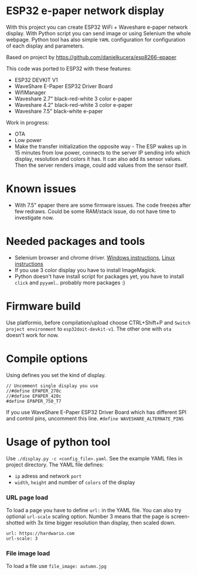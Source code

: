 # ESP32 e-paper network display

With this project you can create ESP32 WiFi + Waveshare e-paper network display. With Python script you can send image or using Selenium the whole webpage. Python tool has also simple `YAML` configuration for configuration of each display and parameters.

Based on project by https://github.com/danielkucera/esp8266-epaper

This code was ported to ESP32 with these features:

- ESP32 DEVKIT V1
- WaveShare E-Paper ESP32 Driver Board
- WifiManager
- Waveshare 2.7" black-red-white 3 color e-paper
- Waveshare 4.2" black-red-white 3 color e-paper
- Waveshare 7.5" black-white e-paper

Work in progress:
- OTA
- Low power
- Make the transfer initialization the opposite way - The ESP wakes up in 15 minutes from low power, connects to the server IP sending info which display, resolution and colors it has. It can also add its sensor values. Then the server renders image, could add values from the sensor itself.

# Known issues

- With 7.5" epaper there are some firmware issues. The code freezes after few redraws. Could be some RAM/stack issue, do not have time to investigate now.

# Needed packages and tools

- Selenium browser and chrome driver. [Windows instructions](https://medium.com/@patrick.yoho11/installing-selenium-and-chromedriver-on-windows-e02202ac2b08), [Linux instructions](https://tecadmin.net/setup-selenium-chromedriver-on-ubuntu/)
- If you use 3 color display you have to install ImageMagick.
- Python doesn't have install script for packages yet, you have to install `click` and `pyyaml`.. probably more packages :)

# Firmware build

Use platformio, before compilation/upload choose CTRL+Shift+P and `Switch project environment` to `esp32doit-devkit-v1`. The other one with `ota` doesn't work for now.

# Compile options

Using defines you set the kind of display.
```
// Uncomment single display you use
//#define EPAPER_270c
//#define EPAPER_420c
#define EPAPER_750_T7
```

If you use WaveShare E-Paper ESP32 Driver Board which has different SPI and control pins, uncomment this line.
`#define WAVESHARE_ALTERNATE_PINS`

# Usage of python tool

Use `./display.py -c <config_file>.yaml`. See the example YAML files in project directory. The YAML file defines:

- `ip` adress and network `port`
- `width`, `height` and number of `colors` of the display

### URL page load
To load a page you have to define `url:` in the YAML file. You can also try optional `url-scale` scaling option. Number 3 means that the page is screen-shotted with 3x time bigger resolution than display, then scaled down.

```
url: https://hardwario.com
url-scale: 3
```

### File image load

To load a file use `file_image: autumn.jpg`
